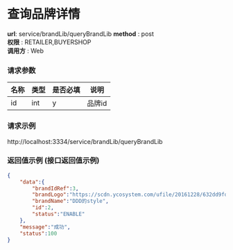 查询品牌详情
=======

**url**: service/brandLib/queryBrandLib
**method** : post  
**权限** : RETAILER,BUYERSHOP  
**调用方** : Web

### 请求参数
|     名称  	 |  类型   | 是否必填  |             说明                                                   |
|------------|--------|----------|-------------------------------------------------------------------|
| id     | int   | y        | 品牌id                                                       |                                                    
                                             

### 请求示例
http://localhost:3334/service/brandLib/queryBrandLib

### 返回值示例 (接口返回值示例)

```json
{
    "data":{
        "brandIdRef":3,
        "brandLogo":"https://scdn.ycosystem.com/ufile/20161228/632dd9fdcd944df78c3a9d9b16b2b4b3",
        "brandName":"DDD的style",
        "id":2,
        "status":"ENABLE"
    },
    "message":"成功",
    "status":100
}
```